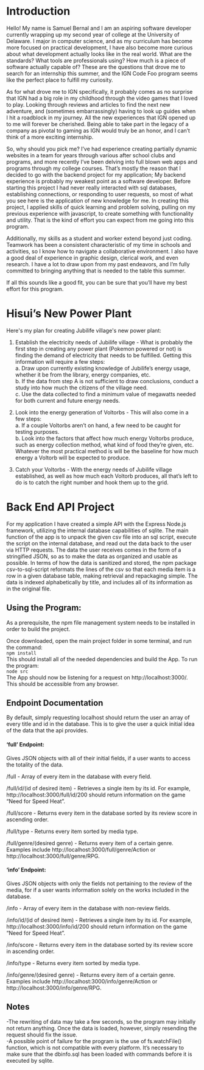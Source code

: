 # Introduction
Hello! My name is Samuel Bernal and I am an aspiring software developer currently wrapping up my second year of college at the University of Delaware. I major in computer science, and as my curriculum has become more focused on practical development, I have also become more curious about what development actually looks like in the real world. What are the standards? What tools are professionals using? How much is a piece of software actually capable of? These are the questions that drove me to search for an internship this summer, and the IGN Code Foo program seems like the perfect place to fulfill my curiosity.

As for what drove me to IGN specifically, it probably comes as no surprise that IGN had a big role in my childhood through the video games that I loved to play. Looking through reviews and articles to find the next new adventure, and (sometimes embarrassingly) having to look up guides when I hit a roadblock in my journey. All the new experiences that IGN opened up to me will forever be cherished. Being able to take part in the legacy of a company as pivotal to gaming as IGN would truly be an honor, and I can’t think of a more exciting internship.

So, why should you pick me? I’ve had experience creating partially dynamic websites in a team for years through various after school clubs and programs, and more recently I’ve been delving into full blown web apps and programs through my college courses. That’s mostly the reason that I decided to go with the backend project for my application; My backend experience is probably my weakest point as a software developer. Before starting this project I had never really interacted with sql databases, establishing connections, or responding to user requests, so most of what you see here is the application of new knowledge for me. In creating this project, I applied skills of quick learning and problem solving, pulling on my previous experience with javascript, to create something with functionality and utility. That is the kind of effort you can expect from me going into this program.

Additionally, my skills as a student and worker extend beyond just coding. Teamwork has been a consistent characteristic of my time in schools and activities, so I know how to navigate a collaborative environment. I also have a good deal of experience in graphic design, clerical work, and even research. I have a lot to draw upon from my past endeavors, and I’m fully committed to bringing anything that is needed to the table this summer. 

If all this sounds like a good fit, you can be sure that you’ll have my best effort for this program.

# Hisui’s New Power Plant
Here's my plan for creating Jubilife village's new power plant:
1. Establish the electricity needs of Jubilife village - What is probably the first step in creating any power plant (Pokemon powered or not) is finding the demand of electricity that needs to be fulfilled. Getting this information will require a few steps:<br>
    a. Draw upon currently existing knowledge of Jubilife’s energy usage, whether it be from the library, energy companies, etc.<br>
    b. If the data from step A is not sufficient to draw conclusions, conduct a study into how much the citizens of the village need.<br>
    c. Use the data collected to find a minimum value of megawatts needed for both current and future energy needs.

2. Look into the energy generation of Voltorbs - This will also come in a few steps:<br>
    a. If a couple Voltorbs aren’t on hand, a few need to be caught for testing purposes.<br>
    b. Look into the factors that affect how much energy Voltorbs produce, such as energy collection method, what kind of food they’re given, etc. Whatever the most practical method is will be the baseline for how much energy a Voltorb will be expected to produce.

3. Catch your Voltorbs - With the energy needs of Jubilife village established, as well as how much each Voltorb produces, all that’s left to do is to catch the right number and hook them up to the grid.

# Back End API Project
For my application I have created a simple API with the Express Node.js framework, utilizing the internal database capabilities of sqlite. The main function of the app is to unpack the given csv file into an sql script, execute the script on the internal database, and read out the data back to the user via HTTP requests. The data the user receives comes in the form of a stringified JSON, so as to make the data as organized and usable as possible. In terms of how the data is sanitized and stored, the npm package csv-to-sql-script reformats the lines of the csv so that each media item is a row in a given database table, making retrieval and repackaging simple. The data is indexed alphabetically by title, and includes all of its information as in the original file.

## Using the Program:
As a prerequisite, the npm file management system needs to be installed in order to build the project.

Once downloaded, open the main project folder in some terminal, and run the command:<br>
`npm install`<br>
This should install all of the needed dependencies and build the App. To run the program:<br>
`node src`<br>
The App should now be listening for a request on http://localhost:3000/. This should be accessible from any browser.


## Endpoint Documentation
By default, simply requesting localhost should return the user an array of every title and id in the database. This is to give the user a quick initial idea of the data that the api provides.

#### ‘full’ Endpoint:
Gives JSON objects with all of their initial fields, if a user wants to access the totality of the data.

/full - Array of every item in the database with every field.

/full/id/(id of desired item) - Retrieves a single item by its id. For example, http://localhost:3000/full/id/200 should return information on the game “Need for Speed Heat”.

/full/score - Returns every item in the database sorted by its review score in ascending order.

/full/type - Returns every item sorted by media type.

/full/genre/(desired genre) - Returns every item of a certain genre. Examples include http://localhost:3000/full/genre/Action or http://localhost:3000/full/genre/RPG.

#### ‘info’ Endpoint:
Gives JSON objects with only the fields not pertaining to the review of the media, for if a user wants information solely on the works included in the database.

/info - Array of every item in the database with non-review fields.

/info/id/(id of desired item) - Retrieves a single item by its id. For example, http://localhost:3000/info/id/200 should return information on the game “Need for Speed Heat”.

/info/score - Returns every item in the database sorted by its review score in ascending order.

/info/type - Returns every item sorted by media type.

/info/genre/(desired genre) - Returns every item of a certain genre. Examples include http://localhost:3000/info/genre/Action or http://localhost:3000/info/genre/RPG.

## Notes
-The rewriting of data may take a few seconds, so the program may initially not return anything. Once the data is loaded, however, simply resending the request should fix the issue.<br>
-A possible point of failure for the program is the use of fs.watchFile() function, which is not compatible with every platform. It’s necessary to make sure that the dbinfo.sql has been loaded with commands before it is executed by sqlite.
